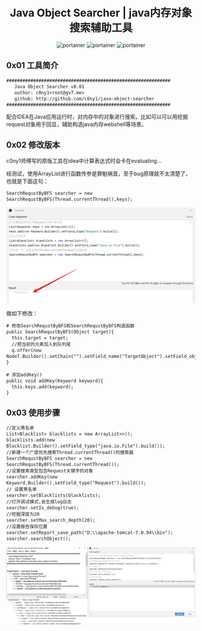 <h1 align="center">Java Object Searcher | java内存对象搜索辅助工具</h1>

<p align="center">
  <img title="portainer" src='https://img.shields.io/badge/version-0.1.0-brightgreen.svg' />
  <img title="portainer" src='https://img.shields.io/badge/java-1.7.*-yellow.svg' />
  <img title="portainer" src='https://img.shields.io/badge/license-MIT-red.svg' />
</p>


## 0x01 工具简介

```
#############################################################
   Java Object Searcher v0.01
   author: c0ny1<root@gv7.me>
   github: http://github.com/c0ny1/java-object-searcher
#############################################################
```

配合IDEA在Java应用运行时，对内存中的对象进行搜索。比如可以可以用挖掘request对象用于回显，辅助构造java内存webshell等场景。



## 0x02 修改版本

c0ny1师傅写的原版工具在idea中计算表达式时会卡在evaluating...

经测试，使用ArrayList进行函数传参是罪魁祸首，至于bug原理就不太清楚了，也就是下面这句：

```
SearchRequstByBFS searcher = new SearchRequstByBFS(Thread.currentThread(),keys);
```

![image-20240124231625635](https://raw.githubusercontent.com/7rovu/java-object-searcher/master/README.assets/image-20240124231625635.png)



做如下修改：

```
# 修改SearchRequstByBFS和SearchRequstByDFS构造函数
public SearchRequstByBFS(Object target){
  this.target = target;
  //把当前的元素加入到队列尾
  q.offer(new NodeT.Builder().setChain("").setField_name("TargetObject").setField_object(target).build());
}

# 添加addKey()
public void addKey(Keyword keyword){
  this.keys.add(keyword);
}
```



## 0x03 使用步骤

```
//定义黑名单
List<Blacklist> blacklists = new ArrayList<>();
blacklists.add(new Blacklist.Builder().setField_type("java.io.File").build());
//新建一个广度优先搜索Thread.currentThread()的搜索器
SearchRequstByBFS searcher = new SearchRequstByBFS(Thread.currentThread());
//设置搜索类型包含Request关键字的对象
searcher.addKey(new Keyword.Builder().setField_type("Request").build());
// 设置黑名单
searcher.setBlacklists(blacklists);
//打开调试模式,会生成log日志
searcher.setIs_debug(true);
//挖掘深度为20
searcher.setMax_search_depth(20);
//设置报告保存位置
searcher.setReport_save_path("D:\\apache-tomcat-7.0.94\\bin");
searcher.searchObject();
```

![image-20240124233339278](https://raw.githubusercontent.com/7rovu/java-object-searcher/master/README.assets/image-20240124233339278.png)
